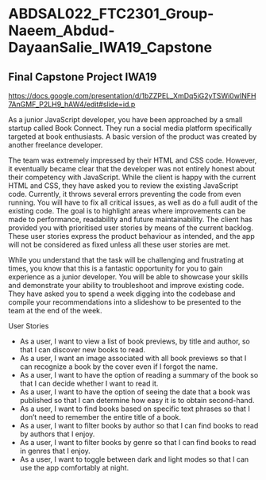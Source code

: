 # ABDSAL022_FTC2301_Group-Naeem_Abdud-DayaanSalie_IWA19_Capstone 
## Final Capstone Project IWA19
https://docs.google.com/presentation/d/1bZZPEL_XmDq5iG2yTSWi0wINFH7AnGMF_P2LH9_hAW4/edit#slide=id.p
 

As a junior JavaScript developer, you have been approached by a small startup called Book Connect. They run a social media platform specifically targeted at book enthusiasts. A basic version of the product was created by another freelance developer.

 

The team was extremely impressed by their HTML and CSS code. However, it eventually became clear that the developer was not entirely honest about their competency with JavaScript. While the client is happy with the current HTML and CSS, they have asked you to review the existing JavaScript code. Currently, it throws several errors preventing the code from even running. You will have to fix all critical issues, as well as do a full audit of the existing code. The goal is to highlight areas where improvements can be made to performance, readability and future maintainability. The client has provided you with prioritised user stories by means of the current backlog. These user stories express the product behaviour as intended, and the app will not be considered as fixed unless all these user stories are met.

 

While you understand that the task will be challenging and frustrating at times, you know that this is a fantastic opportunity for you to gain experience as a junior developer. You will be able to showcase your skills and demonstrate your ability to troubleshoot and improve existing code. They have asked you to spend a week digging into the codebase and compile your recommendations into a slideshow to be presented to the team at the end of the week.

 

User Stories
* As a user, I want to view a list of book previews, by title and author, so that I can discover new books to read.
* As a user, I want an image associated with all book previews so that I can recognize a book by the cover even if I forgot the name.
* As a user, I want to have the option of reading a summary of the book so that I can decide whether I want to read it.
* As a user, I want to have the option of seeing the date that a book was published so that I can determine how easy it is to obtain second-hand.
* As a user, I want to find books based on specific text phrases so that I don’t need to remember the entire title of a book.
* As a user, I want to filter books by author so that I can find books to read by authors that I enjoy.
* As a user, I want to filter books by genre so that I can find books to read in genres that I enjoy.
* As a user, I want to toggle between dark and light modes so that I can use the app comfortably at night.
